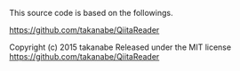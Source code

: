 This source code is based on the followings.

https://github.com/takanabe/QiitaReader

Copyright (c) 2015 takanabe
Released under the MIT license
https://github.com/takanabe/QiitaReader
